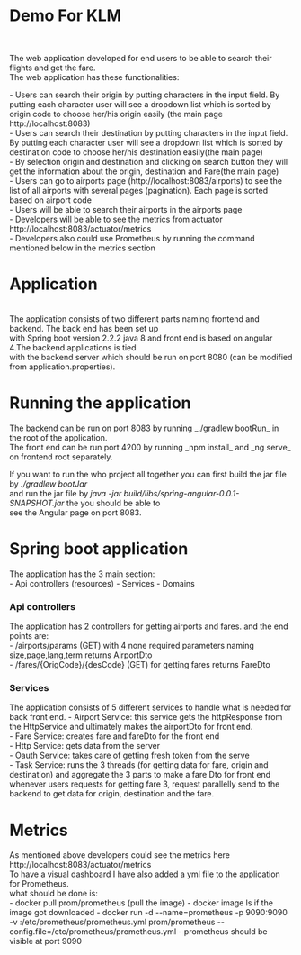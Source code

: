 <h1>Demo For KLM</h1> <br>
<p>
The web application developed for end users to be able to search their flights and get the fare.<br>
The web application has these functionalities:
</p>
- Users can search their origin by putting characters in the input field. By putting each character user will see a dropdown        list which is sorted by origin code
    to choose her/his origin easily (the main page http://localhost:8083) <br> 
- Users can search their destination by putting characters in the input field. By putting each character user will see a            dropdown list which is sorted by destination code to choose her/his destination easily(the main page) <br>
- By selection origin and destination and clicking on search button they will get the information about the origin, destination and Fare(the main page) <br>
- Users can go to airports page (http://localhost:8083/airports) to see the list of all airports with several pages (pagination). Each page is sorted based on airport code<br>
- Users will be able to search their airports in the  airports page <br>
- Developers will be able to see the metrics from actuator http://localhost:8083/actuator/metrics <br>
- Developers also could use Prometheus by running the command mentioned below in the metrics section<br>

<h1>Application</h1><br>
The application consists of two different parts naming frontend and backend. The back end has been set up <br>
with Spring boot version 2.2.2 java 8 and front end is based on angular 4.The backend applications is tied <br>
with the backend server which should be run on port 8080 (can be modified from application.properties).<br> 

<h1>Running the application</h1>
The backend can be run on port 8083 by running _./gradlew bootRun_ in the root of the application.<br>
The front end can be run port 4200 by running _npm install_ and  _ng serve_ on frontend root separately.<br> 

If you want to run the who project all together you can first build the jar file by _./gradlew bootJar_ <br>
and run the jar file by _java -jar build/libs/spring-angular-0.0.1-SNAPSHOT.jar_ the you should be able to <br>
see the Angular page on port 8083.<br>


<h1>Spring boot application</h1>
The application has the 3 main section:<br>
- Api controllers (resources)
- Services 
- Domains
<br>

<h3>Api controllers</h3>
The application has 2 controllers for getting airports and fares. and the end points are:<br>
- /airports/params (GET) with 4 none required parameters naming size,page,lang,term returns AirportDto<br>
- /fares/{OrigCode}/{desCode} (GET) for getting fares returns FareDto<br>

<h3>Services</h3>
The application consists of 5 different services to handle what is needed for back front end.
- Airport Service: this service gets the httpResponse from the HttpService and ultimately makes the airportDto for front end.<br>
- Fare Service: creates fare and fareDto for the front end<br>
- Http Service: gets data from the server<br>
- Oauth Service: takes care of getting fresh token from the serve<br>
- Task Service: runs the 3 threads (for getting data for fare, origin and destination) and aggregate the 3 parts to make a fare Dto for front end<br>
    whenever users requests for getting fare 3, request parallelly send to the backend to get data for origin, destination and the fare.



<h1>Metrics</h1>
As mentioned above developers could see the metrics here http://localhost:8083/actuator/metrics<br>  
To have a visual dashboard I have also added a yml file to the application for Prometheus.<br>
what should be done is:<br>
- docker pull prom/prometheus (pull the image)
- docker image ls if the image got downloaded
- docker run -d --name=prometheus -p 9090:9090 -v <path_to_yml_file>:/etc/prometheus/prometheus.yml prom/prometheus --config.file=/etc/prometheus/prometheus.yml
- prometheus should be visible at port 9090










